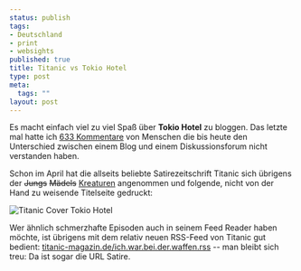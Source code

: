 ```yaml
--- 
status: publish
tags: 
- Deutschland
- print
- websights
published: true
title: Titanic vs Tokio Hotel
type: post
meta: 
  tags: ""
layout: post
---
```

Es macht einfach viel zu viel Spaß über <strong>Tokio Hotel</strong> zu bloggen. Das letzte mal hatte ich <a href="http://fredericiana.de/archives/2005/08/29/tokio-hotel/">633 Kommentare</a> von Menschen die bis heute den Unterschied zwischen einem Blog und einem Diskussionsforum nicht verstanden haben.

Schon im April hat die allseits beliebte Satirezeitschrift Titanic sich übrigens der <del>Jungs</del> <del>Mädels</del> <ins>Kreaturen</ins> angenommen und folgende, nicht von der Hand zu weisende Titelseite gedruckt:

<img id="image717" src="http://fredericiana.de/uploads/2006/11/titanic-tokio-hotel.jpeg" alt="Titanic Cover Tokio Hotel" class="centered" />

Wer ähnlich schmerzhafte Episoden auch in seinem Feed Reader haben möchte, ist übrigens mit dem relativ neuen RSS-Feed von Titanic gut bedient: <a href="http://www.titanic-magazin.de/ich.war.bei.der.waffen.rss">titanic-magazin.de/ich.war.bei.der.waffen.rss</a> -- man bleibt sich treu: Da ist sogar die URL Satire.
